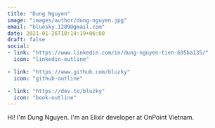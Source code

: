 ```yaml
---
title: "Dung Nguyen"
image: "images/author/dung-nguyen.jpg"
email: "bluesky.1289@gmail.com"
date: 2021-01-26T10:14:19+06:00
draft: false
social:
- link: "https://www.linkedin.com/in/dung-nguyen-tien-695ba135/"
  icon: "linkedin-outline"

- link: "https://www.github.com/bluzky"
  icon: "github-outline"

- link: "https://dev.to/bluzky"
  icon: "book-outline"
---
```


Hi! I'm Dung Nguyen. I'm an Elixir developer at OnPoint Vietnam.
